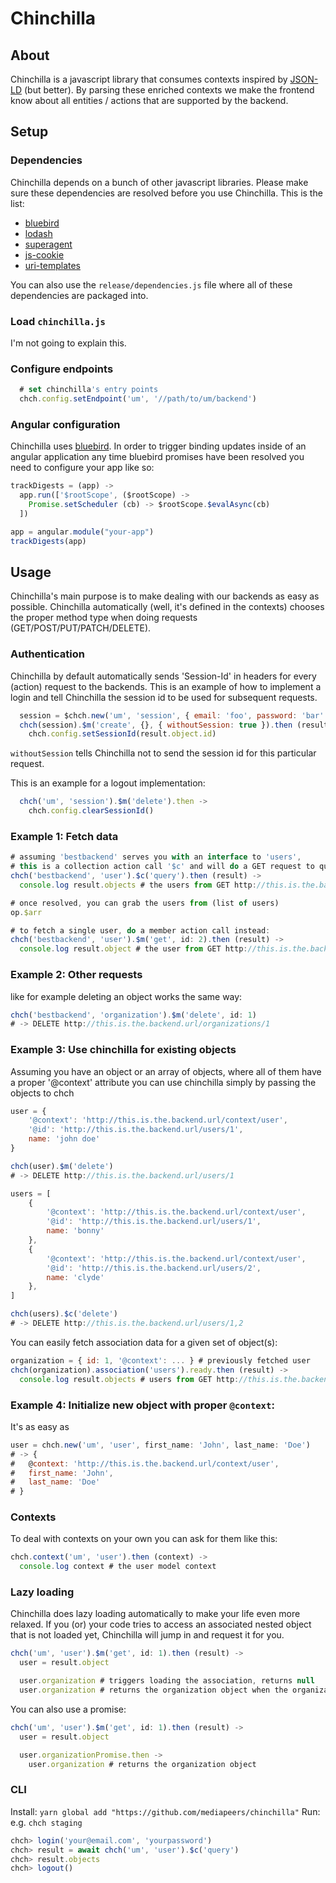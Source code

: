 
# Chinchilla

## About
Chinchilla is a javascript library that consumes contexts inspired by [JSON-LD](http://json-ld.org/) (but better). By parsing these enriched contexts we make the frontend know about all entities / actions that are supported by the backend.

## Setup

### Dependencies
Chinchilla depends on a bunch of other javascript libraries. Please make sure these dependencies are resolved before you use Chinchilla.
This is the list:


* [bluebird](https://github.com/petkaantonov/bluebird)
* [lodash](https://github.com/lodash/lodash)
* [superagent](https://github.com/visionmedia/superagent)
* [js-cookie](https://github.com/js-cookie/js-cookie)
* [uri-templates](https://github.com/geraintluff/uri-templates)

You can also use the `release/dependencies.js` file where all of these dependencies are packaged into.

### Load `chinchilla.js`
I'm not going to explain this.

### Configure endpoints
~~~javascript
  # set chinchilla's entry points
  chch.config.setEndpoint('um', '//path/to/um/backend')
~~~

### Angular configuration
Chinchilla uses [bluebird](https://github.com/petkaantonov/bluebird). In order to trigger binding updates inside of an angular application any time bluebird promises have been resolved you need to configure your app like so:

~~~javascript
trackDigests = (app) ->
  app.run(['$rootScope', ($rootScope) ->
    Promise.setScheduler (cb) -> $rootScope.$evalAsync(cb)
  ])

app = angular.module("your-app")
trackDigests(app)

~~~

## Usage

Chinchilla's main purpose is to make dealing with our backends as easy as possible.
Chinchilla automatically (well, it's defined in the contexts) chooses the proper method type when doing requests (GET/POST/PUT/PATCH/DELETE).

### Authentication

Chinchilla by default automatically sends 'Session-Id' in headers for every (action) request to the backends. This is an example of how to implement a login and tell Chinchilla the session id to be used for subsequent requests.

~~~javascript
  session = $chch.new('um', 'session', { email: 'foo', password: 'bar' })
  chch(session).$m('create', {}, { withoutSession: true }).then (result) ->
    chch.config.setSessionId(result.object.id)
~~~

`withoutSession` tells Chinchilla not to send the session id for this particular request.

This is an example for a logout implementation:

~~~javascript
  chch('um', 'session').$m('delete').then ->
    chch.config.clearSessionId()
~~~

### Example 1: Fetch data

~~~javascript
# assuming 'bestbackend' serves you with an interface to 'users',
# this is a collection action call '$c' and will do a GET request to query the user context, then users:
chch('bestbackend', 'user').$c('query').then (result) ->
  console.log result.objects # the users from GET http://this.is.the.backend.url/users

# once resolved, you can grab the users from (list of users)
op.$arr

# to fetch a single user, do a member action call instead:
chch('bestbackend', 'user').$m('get', id: 2).then (result) ->
  console.log result.object # the user from GET http://this.is.the.backend.url/users/2
~~~

### Example 2: Other requests

like for example deleting an object works the same way:

~~~javascript
chch('bestbackend', 'organization').$m('delete', id: 1)
# -> DELETE http://this.is.the.backend.url/organizations/1
~~~

### Example 3: Use chinchilla for existing objects

Assuming you have an object or an array of objects, where all of them have a proper '@context' attribute you can use chinchilla simply by passing the objects to chch

~~~javascript
user = {
	'@context': 'http://this.is.the.backend.url/context/user',
	'@id': 'http://this.is.the.backend.url/users/1',
	name: 'john doe'
}

chch(user).$m('delete')
# -> DELETE http://this.is.the.backend.url/users/1

users = [
	{
		'@context': 'http://this.is.the.backend.url/context/user',
		'@id': 'http://this.is.the.backend.url/users/1',
		name: 'bonny'
	},
	{
		'@context': 'http://this.is.the.backend.url/context/user',
		'@id': 'http://this.is.the.backend.url/users/2',
		name: 'clyde'
	},
]

chch(users).$c('delete')
# -> DELETE http://this.is.the.backend.url/users/1,2
~~~

You can easily fetch association data for a given set of object(s):

~~~javascript
organization = { id: 1, '@context': ... } # previously fetched user
chch(organization).association('users').ready.then (result) ->
  console.log result.objects # users from GET http://this.is.the.backend.url/organizations/1/users
~~~

### Example 4: Initialize new object with proper `@context`:
It's as easy as

~~~javascript
user = chch.new('um', 'user', first_name: 'John', last_name: 'Doe')
# -> {
#   @context: 'http://this.is.the.backend.url/context/user',
#   first_name: 'John',
#   last_name: 'Doe'
# }
~~~

### Contexts

To deal with contexts on your own you can ask for them like this:

~~~javascript
chch.context('um', 'user').then (context) ->
  console.log context # the user model context
~~~

### Lazy loading

Chinchilla does lazy loading automatically to make your life even more relaxed. If you (or) your code tries to access an associated nested object that is not loaded yet, Chinchilla will jump in and request it for you.

~~~javascript
chch('um', 'user').$m('get', id: 1).then (result) ->
  user = result.object

  user.organization # triggers loading the association, returns null
  user.organization # returns the organization object when the organization has been fetched
~~~

You can also use a promise:

~~~javascript
chch('um', 'user').$m('get', id: 1).then (result) ->
  user = result.object

  user.organizationPromise.then ->
  	user.organization # returns the organization object
~~~

### CLI

Install: `yarn global add "https://github.com/mediapeers/chinchilla"`
Run: e.g. `chch staging`

```js
chch> login('your@email.com', 'yourpassword')
chch> result = await chch('um', 'user').$c('query')
chch> result.objects
chch> logout()
```
